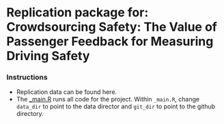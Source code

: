 # Replication package for: Crowdsourcing Safety: The Value of Passenger Feedback for Measuring Driving Safety

### Instructions
* Replication data can be found here.
* The [_main.R](https://github.com/dime-worldbank/crowdsourcing-safety/blob/master/_main.R) runs all code for the project. Within `_main.R`, change `data_dir` to point to the data director and `git_dir` to point to the github directory.

